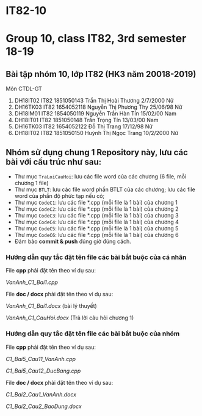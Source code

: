# IT82-10
Group 10, class IT82, 3rd semester 18-19
=======
## Bài tập nhóm 10, lớp IT82 (HK3 năm 20018-2019)
Môn CTDL-GT

1. DH18IT02	IT82	1851050143	Trần Thị Hoài	Thương	2/7/2000	Nữ
2. DH16TK03	IT82	1654052118	Nguyễn Thị Phương	Thy	25/06/98	Nữ
3. DH18IM01	IT82	1854050119	Nguyễn Trần Hàn	Tín	15/02/00	Nam
4. DH18IT01	IT82	1851050148	Trần Trọng	Tín	13/03/00	Nam
5. DH16TK03	IT82	1654052122	Đỗ Thị	Trang	17/12/98	Nữ
6. DH18IT02	IT82	1851050150	Huỳnh Thị Ngọc	Trang	10/2/2000	Nữ







## Nhóm sử dụng chung 1 Repository này, lưu các bài với cấu trúc như sau:

* Thư mục `TraLoiCauHoi`: lưu các file word của các chương (6 file, mỗi chương 1 file)
* Thư mục `BTLT`: lưu các file word phần BTLT của các chương; lưu các file word của phần độ phức tạp nếu có;
* Thư mục `CodeC1`: lưu các file *.cpp (mỗi file là 1 bài) của chương 1
* Thư mục `CodeC2`: lưu các file *.cpp (mỗi file là 1 bài) của chương 2
* Thư mục `CodeC3`: lưu các file *.cpp (mỗi file là 1 bài) của chương 3
* Thư mục `CodeC4`: lưu các file *.cpp (mỗi file là 1 bài) của chương 4
* Thư mục `CodeC5`: lưu các file *.cpp (mỗi file là 1 bài) của chương 5
* Thư mục `CodeC6`: lưu các file *.cpp (mỗi file là 1 bài) của chương 6
* Đảm bảo **commit & push** đúng giờ đúng cách.


### Hướng dẫn quy tắc đặt tên file các bài bắt buộc của cá nhân

File **cpp** phải đặt tên theo ví dụ sau:

_VanAnh_C1_Bai1.cpp_

File **doc / docx** phải đặt tên theo ví dụ sau:

_VanAnh_C1_Bai1.docx_ (bài lý thuyết)
  
_VanAnh_C1_CauHoi.docx_ (Trả lời câu hỏi chương 1)

### Hướng dẫn quy tắc đặt tên file các bài bắt buộc của nhóm

File **cpp** phải đặt tên theo ví dụ sau:

_C1_Bai5_Cau11_VanAnh.cpp_    

_C1_Bai5_Cau12_DucBang.cpp_

File **doc / docx** phải đặt tên theo ví dụ sau:

_C1_Bai2_Cau1_VanAnh.docx_     

_C1_Bai2_Cau2_BaoDung.docx_
